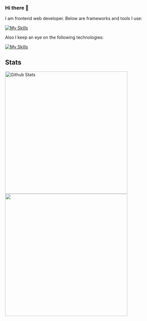 ### Hi there 👋

I am frontend web developer. Below are frameworks and tools I use:

[![My Skills](https://skillicons.dev/icons?i=html,css,sass,js,ts,react,vue,vite,vscode,figma,postman,md,github,stackoverflow,discord)](https://skillicons.dev)

Also I keep an eye on the following technologies:

[![My Skills](https://skillicons.dev/icons?i=arduino,rust)](https://skillicons.dev)

## Stats

<a href="https://github.com/tastyteadev/">
    <img width="400" src="https://github-readme-stats.vercel.app/api?username=tastyteadev&show_icons=true&theme=shades-of-purple" alt="Github Stats" />
</a>
<br/>
<a href="https://github.com/tastyteadev/">
    <img width="400" src="https://github-readme-stats.vercel.app/api/top-langs/?username=tastyteadev&theme=shades-of-purple&layout=compact&alt="Top Languages" />
</a>


<!--
**tastyteadev/tastyteadev** is a ✨ _special_ ✨ repository because its `README.md` (this file) appears on your GitHub profile.

Here are some ideas to get you started:

- 🔭 I’m currently working on ...
- 🌱 I’m currently learning ...
- 👯 I’m looking to collaborate on ...
- 🤔 I’m looking for help with ...
- 💬 Ask me about ...
- 📫 How to reach me: ...
- 😄 Pronouns: ...
- ⚡ Fun fact: ...
-->
